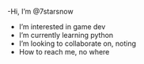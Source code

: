 -Hi, I’m @7starsnow
- I’m interested in game dev
- I’m currently learning python
- I’m looking to collaborate on, noting
- How to reach me, no where

<!---
7starsnow/7starsnow is a ✨ special ✨ repository because its `README.md` (this file) appears on your GitHub profile.
You can click the Preview link to take a look at your changes.
--->
